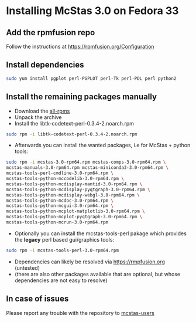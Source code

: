 # Installing McStas 3.0 on Fedora 33

## Add the rpmfusion repo
Follow the instructions at https://rpmfusion.org/Configuration

## Install dependencies
```bash
sudo yum install pgplot perl-PGPLOT perl-Tk perl-PDL perl python2
```

## Install the remaining packages manually
* Download the [all-rpms](http://download.mcstas.org/mcstas-3.0/linux/fedora/all-rpms.tgz)
* Unpack the archive
* Install the libtk-codetext-perl-0.3.4-2.noarch.rpm
```bash
sudo rpm -i libtk-codetext-perl-0.3.4-2.noarch.rpm
```
* Afterwards you can install the wanted packages, i.e for McStas + python
tools:
```bash
sudo rpm -i mcstas-3.0-rpm64.rpm mcstas-comps-3.0-rpm64.rpm \
mcstas-manuals-3.0-rpm64.rpm mcstas-miniconda3-3.0-rpm64.rpm \
mcstas-tools-perl-cmdline-3.0-rpm64.rpm \
mcstas-tools-python-mccodelib-3.0-rpm64.rpm \
mcstas-tools-python-mcdisplay-mantid-3.0-rpm64.rpm \
mcstas-tools-python-mcdisplay-pyqtgraph-3.0-rpm64.rpm \
mcstas-tools-python-mcdisplay-webgl-3.0-rpm64.rpm \
mcstas-tools-python-mcdoc-3.0-rpm64.rpm \
mcstas-tools-python-mcgui-3.0-rpm64.rpm \
mcstas-tools-python-mcplot-matplotlib-3.0-rpm64.rpm \
mcstas-tools-python-mcplot-pyqtgraph-3.0-rpm64.rpm \
mcstas-tools-python-mcrun-3.0-rpm64.rpm
```

* Optionally you can install the mcstas-tools-perl pakage which provides the **legacy** perl based gui/graphics tools:
```bash
sudo rpm -i mcstas-tools-perl-3.0-rpm64.rpm
```
* Dependencies can likely be resolved via https://rmpfusion.org (untested)
* (there are also other packages available that are optional, but
  whose dependencies are not easy to resolve)

## In case of issues
Please report any trouble with the repository to [mcstas-users](mailto:mcstas-users@mcstas.org)

